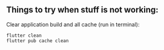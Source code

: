 ## Things to try when stuff is not working:
	
Clear application build and all cache (run in terminal):
	
	flutter clean
	flutter pub cache clean

